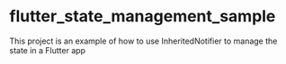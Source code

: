 # flutter_state_management_sample
This project is an example of how to use InheritedNotifier to manage the state in a Flutter app
